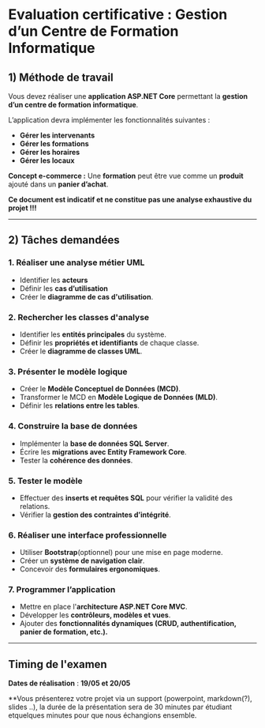 #  Evaluation certificative : Gestion d’un Centre de Formation Informatique

## 1) Méthode de travail

Vous devez réaliser une **application ASP.NET Core** permettant la **gestion d’un centre de formation informatique**.

L’application devra implémenter les fonctionnalités suivantes :
- **Gérer les intervenants**
- **Gérer les formations**
- **Gérer les horaires**
- **Gérer les locaux**

**Concept e-commerce :** Une **formation** peut être vue comme un **produit** ajouté dans un **panier d’achat**.

**Ce document est indicatif et ne constitue pas une analyse exhaustive du projet !!!**

---

##  2) Tâches demandées

###  **1. Réaliser une analyse métier UML**
- Identifier les **acteurs**
- Définir les **cas d’utilisation**
- Créer le **diagramme de cas d'utilisation**.

###  **2. Rechercher les classes d'analyse**
- Identifier les **entités principales** du système.
- Définir les **propriétés et identifiants** de chaque classe.
- Créer le **diagramme de classes UML**.

###  **3. Présenter le modèle logique**
- Créer le **Modèle Conceptuel de Données (MCD)**.
- Transformer le MCD en **Modèle Logique de Données (MLD)**.
- Définir les **relations entre les tables**.

###  **4. Construire la base de données**
- Implémenter la **base de données SQL Server**.
- Écrire les **migrations avec Entity Framework Core**.
- Tester la **cohérence des données**.

###  **5. Tester le modèle**
- Effectuer des **inserts et requêtes SQL** pour vérifier la validité des relations.
- Vérifier la **gestion des contraintes d’intégrité**.

###  **6. Réaliser une interface professionnelle**
- Utiliser **Bootstrap**(optionnel) pour une mise en page moderne.
- Créer un **système de navigation clair**.
- Concevoir des **formulaires ergonomiques**.

###  **7. Programmer l’application**
- Mettre en place l'**architecture ASP.NET Core MVC**.
- Développer les **contrôleurs, modèles et vues**.
- Ajouter des **fonctionnalités dynamiques (CRUD, authentification, panier de formation, etc.).**

---

## Timing de l'examen
 
 **Dates de réalisation** : **19/05 et 20/05**

 **Vous présenterez votre projet via un support (powerpoint, markdown(?), slides ..), la durée de la présentation sera de 30 minutes par étudiant etquelques minutes pour que nous échangions ensemble.


